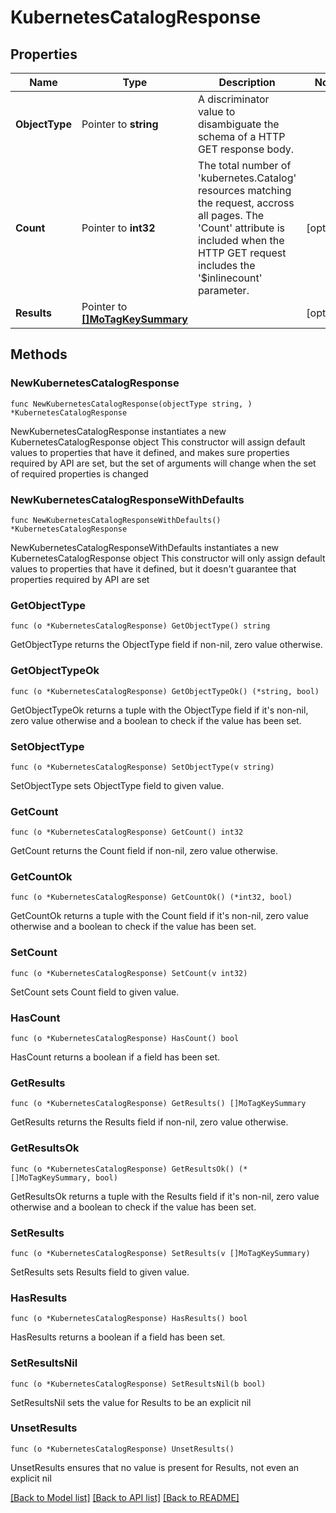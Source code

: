 # KubernetesCatalogResponse

## Properties

Name | Type | Description | Notes
------------ | ------------- | ------------- | -------------
**ObjectType** | Pointer to **string** | A discriminator value to disambiguate the schema of a HTTP GET response body. | 
**Count** | Pointer to **int32** | The total number of &#39;kubernetes.Catalog&#39; resources matching the request, accross all pages. The &#39;Count&#39; attribute is included when the HTTP GET request includes the &#39;$inlinecount&#39; parameter. | [optional] 
**Results** | Pointer to [**[]MoTagKeySummary**](mo.TagKeySummary.md) |  | [optional] 

## Methods

### NewKubernetesCatalogResponse

`func NewKubernetesCatalogResponse(objectType string, ) *KubernetesCatalogResponse`

NewKubernetesCatalogResponse instantiates a new KubernetesCatalogResponse object
This constructor will assign default values to properties that have it defined,
and makes sure properties required by API are set, but the set of arguments
will change when the set of required properties is changed

### NewKubernetesCatalogResponseWithDefaults

`func NewKubernetesCatalogResponseWithDefaults() *KubernetesCatalogResponse`

NewKubernetesCatalogResponseWithDefaults instantiates a new KubernetesCatalogResponse object
This constructor will only assign default values to properties that have it defined,
but it doesn't guarantee that properties required by API are set

### GetObjectType

`func (o *KubernetesCatalogResponse) GetObjectType() string`

GetObjectType returns the ObjectType field if non-nil, zero value otherwise.

### GetObjectTypeOk

`func (o *KubernetesCatalogResponse) GetObjectTypeOk() (*string, bool)`

GetObjectTypeOk returns a tuple with the ObjectType field if it's non-nil, zero value otherwise
and a boolean to check if the value has been set.

### SetObjectType

`func (o *KubernetesCatalogResponse) SetObjectType(v string)`

SetObjectType sets ObjectType field to given value.


### GetCount

`func (o *KubernetesCatalogResponse) GetCount() int32`

GetCount returns the Count field if non-nil, zero value otherwise.

### GetCountOk

`func (o *KubernetesCatalogResponse) GetCountOk() (*int32, bool)`

GetCountOk returns a tuple with the Count field if it's non-nil, zero value otherwise
and a boolean to check if the value has been set.

### SetCount

`func (o *KubernetesCatalogResponse) SetCount(v int32)`

SetCount sets Count field to given value.

### HasCount

`func (o *KubernetesCatalogResponse) HasCount() bool`

HasCount returns a boolean if a field has been set.

### GetResults

`func (o *KubernetesCatalogResponse) GetResults() []MoTagKeySummary`

GetResults returns the Results field if non-nil, zero value otherwise.

### GetResultsOk

`func (o *KubernetesCatalogResponse) GetResultsOk() (*[]MoTagKeySummary, bool)`

GetResultsOk returns a tuple with the Results field if it's non-nil, zero value otherwise
and a boolean to check if the value has been set.

### SetResults

`func (o *KubernetesCatalogResponse) SetResults(v []MoTagKeySummary)`

SetResults sets Results field to given value.

### HasResults

`func (o *KubernetesCatalogResponse) HasResults() bool`

HasResults returns a boolean if a field has been set.

### SetResultsNil

`func (o *KubernetesCatalogResponse) SetResultsNil(b bool)`

 SetResultsNil sets the value for Results to be an explicit nil

### UnsetResults
`func (o *KubernetesCatalogResponse) UnsetResults()`

UnsetResults ensures that no value is present for Results, not even an explicit nil

[[Back to Model list]](../README.md#documentation-for-models) [[Back to API list]](../README.md#documentation-for-api-endpoints) [[Back to README]](../README.md)


